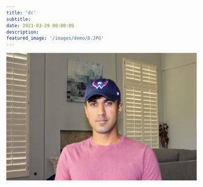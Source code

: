 ```yaml
---
title: 'dc'
subtitle:
date: 2021-03-29 00:00:09
description:
featured_image: '/images/demo/8.JPG'
---
```


![](/images/demo/8.JPG)